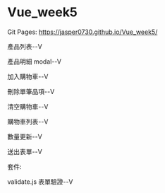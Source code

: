 # Vue_week5

Git Pages: https://jasper0730.github.io/Vue_week5/

產品列表--V

產品明細 modal--V

加入購物車--V

刪除單筆品項--V

清空購物車--V

購物車列表--V

數量更新--V

送出表單--V

套件:

validate.js 表單驗證--V

